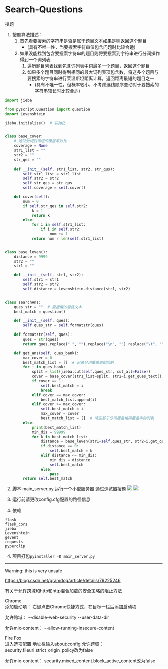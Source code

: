 # Search-Questions

搜题

1. 搜题算法描述：
    1. 首先看要搜索的字符串是否是属于题目文本如果是则返回这个题目
        - (具有不唯一性，当要搜索字符串仅包含问题时比较合适)
    2. 如果没能找到包含要搜索字符串的题目则将要搜索到字符串进行分词操作得到一个词列表
        1. 遍历题目列表找到包含词列表中词最多一个题目，返回这个题目
        2. 如果多个题目同时得到相同的最大词列表项包含数，将这多个题目与要搜索的字符串进行莱温斯坦距离计算，返回距离最短的题目之一
            - (具有不唯一性，但概率较小，不考虑选线顺序变动对于要搜索的字符串较长时比较合适)

```PYTHON
import jieba

from pyscript.Question import question
import Levenshtein

jieba.initialize()  # 初始化


class base_cover:
    # 通过分词后词组的覆盖率对比
    coverage = None
    str1_list = ""
    str2 = ""
    str_qes = ""

    def __init__(self, str1_list, str2, str_qus):
        self.str1_list = str1_list
        self.str2 = str2
        self.str_qes = str_qus
        self.coverage = self.cover()

    def cover(self):
        num = 0
        if self.str_qes in self.str2:
            k = 1
            return k
        else:
            for i in self.str1_list:
                if i in self.str2:
                    num += 1
            return num / len(self.str1_list)


class base_leven():
    distance = 9999
    str2 = ""
    str1 = ""

    def __init__(self, str1, str2):
        self.str1 = str1
        self.str2 = str2
        self.distance = Levenshtein.distance(str1, str2)


class searchAns:
    ques_str = ""  # 要搜索的题目文本
    best_match = question()

    def __init__(self, ques):
        self.ques_str = self.formatstr(ques)

    def formatstr(self, ques):
        ques = str(ques)
        return ques.replace(" ", "").replace("\n", "").replace("\t", "")

    def get_ans(self, ques_bank):
        max_cover = 0
        best_match_list = []  # 记录分词覆盖率相同的
        for i in ques_bank:
            split = list(jieba.cut(self.ques_str, cut_all=False))
            cover = base_cover(str1_list=split, str2=i.get_ques_text(), str_qus=self.ques_str).coverage
            if cover == 1:
                self.best_match = i
                break
            elif cover == max_cover:
                best_match_list.append(i)
            elif cover >= max_cover:
                self.best_match = i
                max_cover = cover
                best_match_list = []  # 清空基于分词覆盖相同覆盖率的列表
        else:
            print(best_match_list)
            min_dis = 99999
            for k in best_match_list:
                distance = base_leven(str1=self.ques_str, str2=i.get_ques_text()).distance
                if distance == 0:
                    self.best_match = k
                elif distance <= min_dis:
                    min_dis = distance
                    self.best_match
                else:
                    pass
        return self.best_match


 ```

2. 脚本 main_server.py 运行一个小型服务器 通过浏览器搜题
   ![](https://cdn.jsdelivr.net/gh/xx025/cloudimg/img/20210630121138.png)
   ![](https://cdn.jsdelivr.net/gh/xx025/cloudimg/img/20210630121231.png)
3. 运行前请更改config.cfg配置的路径信息

3. 依赖

```
flask
flask_cors
jieba
Levenshtein
gevent
requests
pyperclip
```

4. 项目打包`pyinstaller -D main_server.py`

---
Warning: this is very unsafe

https://blog.csdn.net/gramdog/article/details/79225246

有关于允许跨域和http和http混合加载的安全策略的阻止方法

Chrome   
添加启动项： 右键点击Chrome快捷方式，在目标一栏后添加启动项

允许跨域： --disable-web-security --user-data-dir

允许mix-content： --allow-running-insecure-content

Fire Fox   
进入选项配置 地址栏输入about:config 允许跨域： security.fileuri.strict_origin_policy改为false

允许mix-content： security.mixed_content.block_active_content改为false

